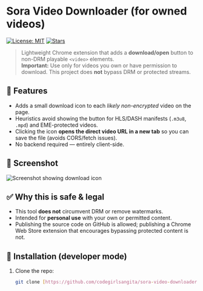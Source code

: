 # Sora Video Downloader (for owned videos)

[![License: MIT](https://img.shields.io/badge/license-MIT-blue.svg)](LICENSE)
[![Stars](https://img.shields.io/github/stars/<USERNAME>/<REPO>?style=social)](https://github.com/codegirlsangita/sora-video-downloader-extenstion/)

> Lightweight Chrome extension that adds a **download/open** button to non-DRM playable `<video>` elements.  
> **Important:** Use only for videos you own or have permission to download. This project does **not** bypass DRM or protected streams.

## 🚀 Features
- Adds a small download icon to each *likely non-encrypted* video on the page.
- Heuristics avoid showing the button for HLS/DASH manifests (`.m3u8`, `.mpd`) and EME-protected videos.
- Clicking the icon **opens the direct video URL in a new tab** so you can save the file (avoids CORS/fetch issues).
- No backend required — entirely client-side.

## 📸 Screenshot
![Screenshot showing download icon](https://ik.imagekit.io/qsj9rwkvv/Screenshot%202025-10-19%20at%2010.07.22%E2%80%AFAM.png?updatedAt=1760848881602)

## ✅ Why this is safe & legal
- This tool **does not** circumvent DRM or remove watermarks.
- Intended for **personal use** with your own or permitted content.
- Publishing the source code on GitHub is allowed; publishing a Chrome Web Store extension that encourages bypassing protected content is not.

## 🔧 Installation (developer mode)
1. Clone the repo:
   ```bash
   git clone [https://github.com/codegirlsangita/sora-video-downloader-extenstion](https://github.com/codegirlsangita/sora-video-downloader-extenstion)
